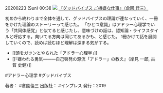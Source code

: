 20200223 (Sun) 00:38
[![](https://images-fe.ssl-images-amazon.com/images/I/51DZsJUIwnL.jpg)](https://amzn.to/37Ofb6u)
[『グッドバイブス ご機嫌な仕事』（倉園 佳三）](https://amzn.to/37Ofb6u)

初めから終わりまで全体を通して、グッドバイブスの理論が連なっていく、一冊をかけた理論のストーリーって感じた。
「ひとつ意識」はアドラー心理学でいう「共同体感覚」と似てると感じたし、意味づけの話は、認知論・ライフスタイルと呼応する。向いてる方向は同じてあるかも、と感じた。
1冊かけて話を展開していくので、読めば読むほど理解は深まる気がする。

- [[頭をガツンとやられた「アドラー心理学」]]
- [[『嫌われる勇気―――自己啓発の源流「アドラー」の教え』（岸見 一郎, 古賀 史健）]]

#アドラー心理学 #グッドバイブス 

著者： #倉園佳三
出版社： #インプレス
発行：2019

